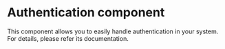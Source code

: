Authentication component
========================

This component allows you to easily handle authentication in your system. For details, please refer its documentation.